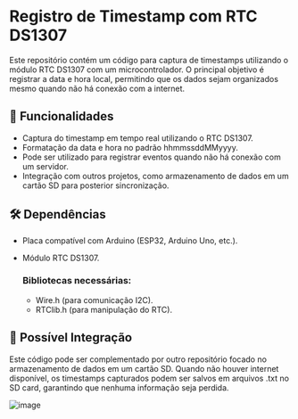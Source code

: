 # Registro de Timestamp com RTC DS1307
Este repositório contém um código para captura de timestamps utilizando o módulo RTC DS1307 com um microcontrolador. O principal objetivo é registrar a data e hora local, permitindo que os dados sejam organizados mesmo quando não há conexão com a internet.

## 📌 Funcionalidades
- Captura do timestamp em tempo real utilizando o RTC DS1307.
- Formatação da data e hora no padrão hhmmssddMMyyyy.
- Pode ser utilizado para registrar eventos quando não há conexão com um servidor.
- Integração com outros projetos, como armazenamento de dados em um cartão SD para posterior sincronização.
## 🛠️ Dependências
- Placa compatível com Arduino (ESP32, Arduino Uno, etc.).
- Módulo RTC DS1307.

  ### Bibliotecas necessárias:
   - Wire.h (para comunicação I2C).
    - RTClib.h (para manipulação do RTC).
 
## 🔄 Possível Integração
Este código pode ser complementado por outro repositório focado no armazenamento de dados em um cartão SD. Quando não houver internet disponível, os timestamps capturados podem ser salvos em arquivos .txt no SD card, garantindo que nenhuma informação seja perdida.

![image](https://github.com/user-attachments/assets/0545c1a7-40d4-44f2-8484-d8a671d22ba3)

